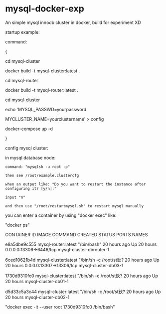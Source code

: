 # mysql-docker-exp
An simple mysql innodb cluster in docker, build for experiment XD

startup example:

command:

{

  cd mysql-cluster
  
  docker build -t mysql-cluster:latest .
  
  cd mysql-router
  
  docker build -t mysql-router:latest .
  
  cd mysql-cluster
  
  echo 'MYSQL_PASSWD=yourpassword
  
MYCLUSTER_NAME=yourclustername' > config

  docker-compose up -d
  
}

config mysql cluster:

  in mysql database node:
  
    command: "mysqlsh -u root -p" 
    
    then see /root/example.clustercfg
    
    when an output like: "Do you want to restart the instance after configuring it? [y/n]:"
    
    input "n"
    
    and then use "/root/restartmysql.sh" to restart mysql manually

you can enter a container by using "docker exec" like:

"docker ps"

CONTAINER ID   IMAGE                  COMMAND                  CREATED        STATUS        PORTS                      NAMES

e8a5dbe9c555   mysql-router:latest    "/bin/bash"               20 hours ago   Up 20 hours   0.0.0.0:13306->6446/tcp    mysql-cluster-dbrouter-1

6ced10621b4d   mysql-cluster:latest   "/bin/sh -c /root/st鈥?   20 hours ago   Up 20 hours   0.0.0.0:13307->13306/tcp   mysql-cluster-db03-1

1730d9310fc0   mysql-cluster:latest   "/bin/sh -c /root/st鈥?   20 hours ago   Up 20 hours                              mysql-cluster-db01-1

d5d33c5a3c44   mysql-cluster:latest   "/bin/sh -c /root/st鈥?   20 hours ago   Up 20 hours                              mysql-cluster-db02-1


"docker exec -it --user root 1730d9310fc0 /bin/bash"




